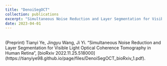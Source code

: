 ```yaml
---
title: "DenoiSegOCT"
collection: publications
excerpt: "Simultaneous Noise Reduction and Layer Segmentation for Visible Light Optical Coherence Tomography in Human Retina"
date: 2023-04-01
---
```

<br/>
(Preprint) Tianyi Ye, Jingyu Wang, Ji Yi. “Simultaneous Noise Reduction and Layer Segmentation for Visible Light Optical Coherence Tomography in Human Retina”, [bioRxiv 2022.11.25.518000](https://tianyiye98.github.io/page/files/DenoiSegOCT_bioRxiv_1.pdf).
<br/>

